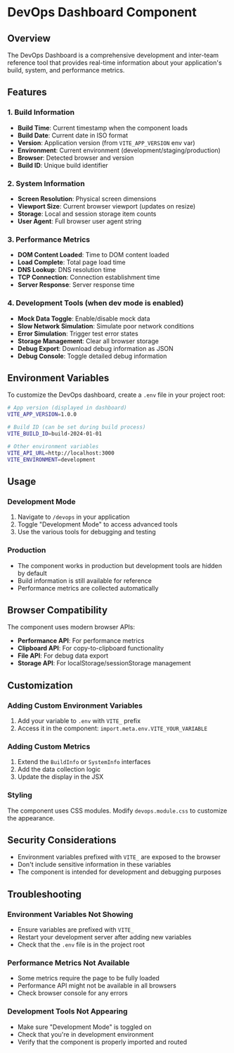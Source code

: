 # DevOps Dashboard Component

## Overview

The DevOps Dashboard is a comprehensive development and inter-team reference tool that provides real-time information about your application's build, system, and performance metrics.

## Features

### 1. Build Information

- **Build Time**: Current timestamp when the component loads
- **Build Date**: Current date in ISO format
- **Version**: Application version (from `VITE_APP_VERSION` env var)
- **Environment**: Current environment (development/staging/production)
- **Browser**: Detected browser and version
- **Build ID**: Unique build identifier

### 2. System Information

- **Screen Resolution**: Physical screen dimensions
- **Viewport Size**: Current browser viewport (updates on resize)
- **Storage**: Local and session storage item counts
- **User Agent**: Full browser user agent string

### 3. Performance Metrics

- **DOM Content Loaded**: Time to DOM content loaded
- **Load Complete**: Total page load time
- **DNS Lookup**: DNS resolution time
- **TCP Connection**: Connection establishment time
- **Server Response**: Server response time

### 4. Development Tools (when dev mode is enabled)

- **Mock Data Toggle**: Enable/disable mock data
- **Slow Network Simulation**: Simulate poor network conditions
- **Error Simulation**: Trigger test error states
- **Storage Management**: Clear all browser storage
- **Debug Export**: Download debug information as JSON
- **Debug Console**: Toggle detailed debug information

## Environment Variables

To customize the DevOps dashboard, create a `.env` file in your project root:

```bash
# App version (displayed in dashboard)
VITE_APP_VERSION=1.0.0

# Build ID (can be set during build process)
VITE_BUILD_ID=build-2024-01-01

# Other environment variables
VITE_API_URL=http://localhost:3000
VITE_ENVIRONMENT=development
```

## Usage

### Development Mode

1. Navigate to `/devops` in your application
2. Toggle "Development Mode" to access advanced tools
3. Use the various tools for debugging and testing

### Production

- The component works in production but development tools are hidden by default
- Build information is still available for reference
- Performance metrics are collected automatically

## Browser Compatibility

The component uses modern browser APIs:

- **Performance API**: For performance metrics
- **Clipboard API**: For copy-to-clipboard functionality
- **File API**: For debug data export
- **Storage API**: For localStorage/sessionStorage management

## Customization

### Adding Custom Environment Variables

1. Add your variable to `.env` with `VITE_` prefix
2. Access it in the component: `import.meta.env.VITE_YOUR_VARIABLE`

### Adding Custom Metrics

1. Extend the `BuildInfo` or `SystemInfo` interfaces
2. Add the data collection logic
3. Update the display in the JSX

### Styling

The component uses CSS modules. Modify `devops.module.css` to customize the appearance.

## Security Considerations

- Environment variables prefixed with `VITE_` are exposed to the browser
- Don't include sensitive information in these variables
- The component is intended for development and debugging purposes

## Troubleshooting

### Environment Variables Not Showing

- Ensure variables are prefixed with `VITE_`
- Restart your development server after adding new variables
- Check that the `.env` file is in the project root

### Performance Metrics Not Available

- Some metrics require the page to be fully loaded
- Performance API might not be available in all browsers
- Check browser console for any errors

### Development Tools Not Appearing

- Make sure "Development Mode" is toggled on
- Check that you're in development environment
- Verify that the component is properly imported and routed
